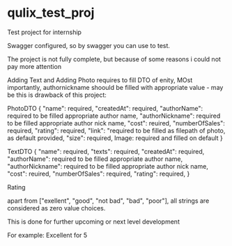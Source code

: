 # qulix_test_proj
Test project for internship

Swagger configured, so by swagger you can use to test.

The project is not fully complete, but because of some reasons i could not pay more attention

Adding Text and Adding Photo requires to fill DTO of enity,
MOst importantly, authornickname shoould be filled with appropriate value - may be this is drawback of this project:


PhotoDTO
{
  "name": required,
  "createdAt": required,
  "authorName": required to be filled appropriate author name,
  "authorNickname": required to be filled appropriate author nick name,
  "cost": reuired,
  "numberOfSales": required,
  "rating": required,
  "link": "required to be filled as filepath of photo, as default provided,
  "size": required,
  Image: required and filled on default
}

TextDTO
{
  "name": required,
  "texts": required,
  "createdAt": required,
  "authorName": required to be filled appropriate author name,
  "authorNickname": required to be filled appropriate author nick name,
  "cost": reuired,
  "numberOfSales": required,
  "rating": required,
}

Rating

apart from ["exellent", "good", "not bad", "bad", "poor"], all strings are considered as zero value choices.

This is done for further upcoming or next level development

For example:
Excellent for 5 